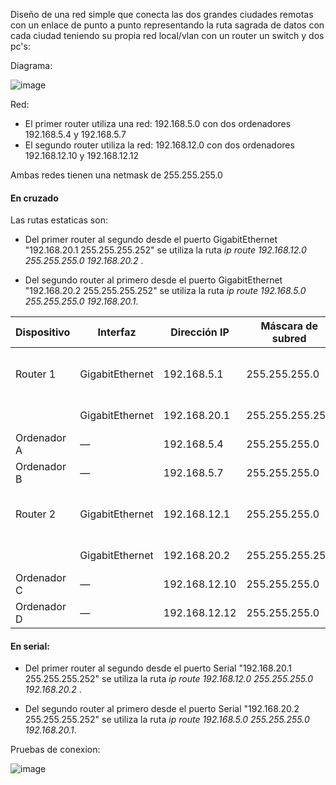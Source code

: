 Diseño de una red simple que conecta las dos grandes ciudades remotas con un enlace de punto a punto representando la ruta sagrada de datos con cada ciudad teniendo su propia red local/vlan con un router un switch y dos pc's:

Diagrama:

![image](https://github.com/user-attachments/assets/f102788f-5a27-4534-b2ef-47cc960d70d2)


Red:

- El primer router utiliza una red: 192.168.5.0 con dos ordenadores 192.168.5.4 y 192.168.5.7
- El segundo router utiliza la red: 192.168.12.0 con dos ordenadores 192.168.12.10 y 192.168.12.12

Ambas redes tienen una netmask de 255.255.255.0
#### En cruzado
Las rutas estaticas son:

- Del primer router al segundo desde el puerto GigabitEthernet "192.168.20.1 255.255.255.252" se utiliza la ruta *ip route 192.168.12.0 255.255.255.0 192.168.20.2* .

- Del segundo router al primero desde el puerto GigabitEthernet "192.168.20.2 255.255.255.252" se utiliza la ruta *ip route 192.168.5.0 255.255.255.0 192.168.20.1*.


| Dispositivo       | Interfaz              | Dirección IP         | Máscara de subred      | Red conectada         | Ruta estática                                              |
|-------------------|------------------------|------------------------|--------------------------|------------------------|-------------------------------------------------------------|
| Router 1          | GigabitEthernet                    | 192.168.5.1   | 255.255.255.0           | 192.168.5.0            | ip route 192.168.12.0 255.255.255.0 192.168.20.2            |
|                   | GigabitEthernet        | 192.168.20.1           | 255.255.255.252         | Enlace entre routers   |                                                             |
| Ordenador A       | —                      | 192.168.5.4            | 255.255.255.0           | 192.168.5.0            | —                                                           |
| Ordenador B       | —                      | 192.168.5.7            | 255.255.255.0           | 192.168.5.0            | —                                                           |
| Router 2          | GigabitEthernet                   | 192.168.12.1  | 255.255.255.0           | 192.168.12.0           | ip route 192.168.5.0 255.255.255.0 192.168.20.1             |
|                   | GigabitEthernet        | 192.168.20.2           | 255.255.255.252         | Enlace entre routers   |                                                             |
| Ordenador C       | —                      | 192.168.12.10          | 255.255.255.0           | 192.168.12.0           | —                                                           |
| Ordenador D       | —                      | 192.168.12.12          | 255.255.255.0           | 192.168.12.0           | —                                                           |

#### En serial:

- Del primer router al segundo desde el puerto Serial "192.168.20.1 255.255.255.252" se utiliza la ruta *ip route 192.168.12.0 255.255.255.0 192.168.20.2* .

- Del segundo router al primero desde el puerto Serial "192.168.20.2 255.255.255.252" se utiliza la ruta *ip route 192.168.5.0 255.255.255.0 192.168.20.1*.



Pruebas de conexion:

![image](https://github.com/user-attachments/assets/cac6b7d1-a4bf-41c7-ae7f-cc44801566e5)

